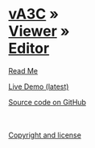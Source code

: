 [vA3C](../../index.html ) &raquo;<br>[Viewer]( ../index.html ) &raquo;<br>[Editor]( ./index.html )
=================================================================================================

<p id=rm >
	<a href=JavaScript:displayPage("#readme.md#rm"); >Read Me</a>
</p>

<i class="fa fa-external-link"></i> [Live Demo (latest)]( http://va3c.github.io/viewer/va3c-editor/latest/index.html ) 

<i class="fa fa-github"></i> [Source code on GitHub]( https://github.com/va3c/viewer/tree/gh-pages/va3c-editor )  
<br>
<br>

<i class="fa fa-copy"></i> [Copyright and license]( https://github.com/va3c/va3c.github.io/blob/master/LICENSE )